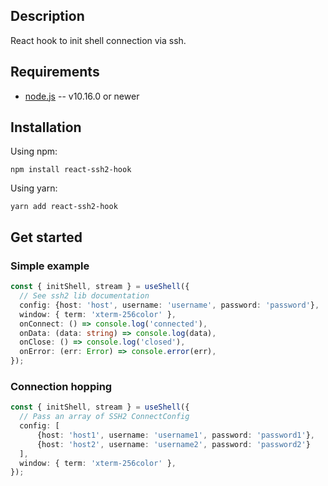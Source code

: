 ## Description

React hook to init shell connection via ssh.

## Requirements
* [node.js](http://nodejs.org/) -- v10.16.0 or newer
## Installation
Using npm:

    npm install react-ssh2-hook
Using yarn:

    yarn add react-ssh2-hook
## Get started
### Simple example
```typescript
const { initShell, stream } = useShell({
  // See ssh2 lib documentation
  config: {host: 'host', username: 'username', password: 'password'},
  window: { term: 'xterm-256color' },
  onConnect: () => console.log('connected'),
  onData: (data: string) => console.log(data),
  onClose: () => console.log('closed'),
  onError: (err: Error) => console.error(err),
});
```
### Connection hopping
```typescript
const { initShell, stream } = useShell({
  // Pass an array of SSH2 ConnectConfig
  config: [
      {host: 'host1', username: 'username1', password: 'password1'},
      {host: 'host2', username: 'username2', password: 'password2'}
  ],
  window: { term: 'xterm-256color' },
});
```
